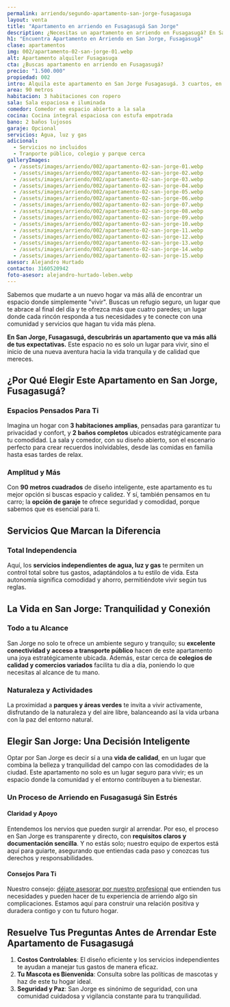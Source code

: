 ```yaml
---
permalink: arriendo/segundo-apartamento-san-jorge-fusagasuga
layout: venta
title: "Apartamento en arriendo en Fusagasugá San Jorge"
description: ¿Necesitas un apartamento en arriendo en Fusagasugá? En San Jorge te ofrecen apartamento con espacio, comodidad y todos los servicios | LEBEN
h1: "Encuentra Apartamento en Arriendo en San Jorge, Fusagasugá"
clase: apartamentos
img: 002/apartamento-02-san-jorge-01.webp
alt: Apartamento alquiler Fusagasuga
cta: ¿Buscas apartamento en arriendo en Fusagasugá?
precio: "1.500.000"
propiedad: 002
intro: Alquila este apartamento en San Jorge Fusagasugá. 3 cuartos, en una zona tranquila y con servicios independientes
area: 90 metros
habitacion: 3 habitaciones con ropero
sala: Sala espaciosa e iluminada
comedor: Comedor en espacio abierto a la sala
cocina: Cocina integral espaciosa con estufa empotrada
bano: 2 baños lujosos
garaje: Opcional
servicios: Agua, luz y gas
adicional:
  - Servicios no incluidos
  - Tranporte público, colegio y parque cerca
galleryImages:
  - /assets/images/arriendo/002/apartamento-02-san-jorge-01.webp
  - /assets/images/arriendo/002/apartamento-02-san-jorge-02.webp
  - /assets/images/arriendo/002/apartamento-02-san-jorge-03.webp
  - /assets/images/arriendo/002/apartamento-02-san-jorge-04.webp
  - /assets/images/arriendo/002/apartamento-02-san-jorge-05.webp
  - /assets/images/arriendo/002/apartamento-02-san-jorge-06.webp
  - /assets/images/arriendo/002/apartamento-02-san-jorge-07.webp
  - /assets/images/arriendo/002/apartamento-02-san-jorge-08.webp
  - /assets/images/arriendo/002/apartamento-02-san-jorge-09.webp
  - /assets/images/arriendo/002/apartamento-02-san-jorge-10.webp
  - /assets/images/arriendo/002/apartamento-02-san-jorge-11.webp
  - /assets/images/arriendo/002/apartamento-02-san-jorge-12.webp
  - /assets/images/arriendo/002/apartamento-02-san-jorge-13.webp
  - /assets/images/arriendo/002/apartamento-02-san-jorge-14.webp
  - /assets/images/arriendo/002/apartamento-02-san-jorge-15.webp
asesor: Alejandro Hurtado
contacto: 3160520942
foto-asesor: alejandro-hurtado-leben.webp
---
```

Sabemos que mudarte a un nuevo hogar va más allá de encontrar un espacio donde simplemente "vivir". Buscas un refugio seguro, un lugar que te abrace al final del día y te ofrezca más que cuatro paredes; un lugar donde cada rincón responda a tus necesidades y te conecte con una comunidad y servicios que hagan tu vida más plena.

**En San Jorge, Fusagasugá, descubrirás un apartamento que va más allá de tus expectativas.** Este espacio no es solo un lugar para vivir, sino el inicio de una nueva aventura hacia la vida tranquila y de calidad que mereces. 

## ¿Por Qué Elegir Este Apartamento en San Jorge, Fusagasugá?

### Espacios Pensados Para Ti

Imagina un hogar con **3 habitaciones amplias**, pensadas para garantizar tu privacidad y confort, y **2 baños completos** ubicados estratégicamente para tu comodidad. La sala y comedor, con su diseño abierto, son el escenario perfecto para crear recuerdos inolvidables, desde las comidas en familia hasta esas tardes de relax.

### Amplitud y Más

Con **90 metros cuadrados** de diseño inteligente, este apartamento es tu mejor opción si buscas espacio y calidez. Y sí, también pensamos en tu carro; la **opción de garaje** te ofrece seguridad y comodidad, porque sabemos que es esencial para ti.

## Servicios Que Marcan la Diferencia

### Total Independencia

Aquí, los **servicios independientes de agua, luz y gas** te permiten un control total sobre tus gastos, adaptándolos a tu estilo de vida. Esta autonomía significa comodidad y ahorro, permitiéndote vivir según tus reglas.

## La Vida en San Jorge: Tranquilidad y Conexión

### Todo a tu Alcance

San Jorge no solo te ofrece un ambiente seguro y tranquilo; su **excelente conectividad y acceso a transporte público** hacen de este apartamento una joya estratégicamente ubicada. Además, estar cerca de **colegios de calidad y comercios variados** facilita tu día a día, poniendo lo que necesitas al alcance de tu mano.

### Naturaleza y Actividades

La proximidad a **parques y áreas verdes** te invita a vivir activamente, disfrutando de la naturaleza y del aire libre, balanceando así la vida urbana con la paz del entorno natural.

## Elegir San Jorge: Una Decisión Inteligente

Optar por San Jorge es decir sí a una **vida de calidad**, en un lugar que combina la belleza y tranquilidad del campo con las comodidades de la ciudad. Este apartamento no solo es un lugar seguro para vivir; es un espacio donde la comunidad y el entorno contribuyen a tu bienestar.

### Un Proceso de Arriendo en Fusagasugá Sin Estrés

#### Claridad y Apoyo

Entendemos los nervios que pueden surgir al arrendar. Por eso, el proceso en San Jorge es transparente y directo, con **requisitos claros y documentación sencilla**. Y no estás solo; nuestro equipo de expertos está aquí para guiarte, asegurando que entiendas cada paso y conozcas tus derechos y responsabilidades.

#### Consejos Para Ti

Nuestro consejo: [déjate asesorar por nuestro profesional](#asesor) que entienden tus necesidades y pueden hacer de tu experiencia de arriendo algo sin complicaciones. Estamos aquí para construir una relación positiva y duradera contigo y con tu futuro hogar.

## Resuelve Tus Preguntas Antes de Arrendar Este Apartamento de Fusagasugá

1. **Costos Controlables**: El diseño eficiente y los servicios independientes te ayudan a manejar tus gastos de manera eficaz.
2. **Tu Mascota es Bienvenida**: Consulta sobre las políticas de mascotas y haz de este tu hogar ideal.
3. **Seguridad y Paz**: San Jorge es sinónimo de seguridad, con una comunidad cuidadosa y vigilancia constante para tu tranquilidad.
